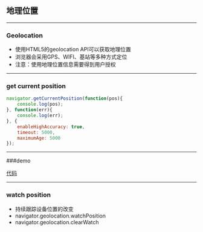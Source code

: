 ## 地理位置

---

### Geolocation

* 使用HTML5的geolocation API可以获取地理位置
* 浏览器会采用GPS、WIFI、基站等多种方式定位
* 注意：使用地理位置信息需要得到用户授权

---

### get current position

```javascript
navigator.getCurrentPosition(function(pos){
    console.log(pos);
}, function(err){
    console.log(err);
}, {
    enableHighAccuracy: true,
    timeout: 5000,
    maximumAge: 5000
});
```

---

###demo

[代码](http://output.jsbin.com/kuwuzi)

---

### watch position

* 持续跟踪设备位置的改变
* navigator.geolocation.watchPosition
* navigator.geolocation.clearWatch
